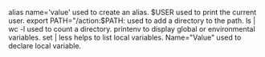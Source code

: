alias name='value' used to create an alias.
$USER used to print the current user.
export PATH="/action:$PATH: used to add a directory to the path.
ls | wc -l used to count a directory.
printenv to display global or environmental variables.
set | less helps to list local variables.
Name="Value" used to declare local variable.
